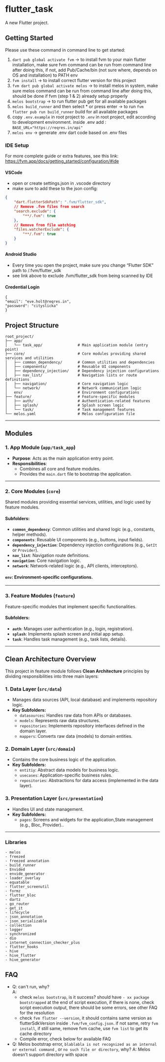 # flutter_task

A new Flutter project.

## Getting Started

Please use these command in command line to get started:

1. `dart pub global activate fvm` -> to install fvm to your main flutter installation, make sure fvm command can be run from command line after doing this, if not, add Pub/Cache/bin (not sure where, depends on OS and installation) to PATH env
2. `fvm install` -> to install correct flutter version for this project
3. `fvm dart pub global activate melos` -> to install melos in system, make sure melos command can be run from command line after doing this, should be done if fvm (step 1 & 2) already setup properly
4. `melos bootstrap` -> to run flutter pub get for all available packages
5. `melos build_runner` and then select * or press enter -> to
   run `fvm flutter pub run build_runner` build for all available packages
6. copy `.env.example` in root project to `.env` in root project, edit according to development
   environment. inside .env add :
   `BASE_URL="https://reqres.in/api"`
7. `melos env` -> generate .env dart code based on .env files

### IDE Setup
For more complete guide or extra features, see this link: https://fvm.app/docs/getting_started/configuration/#ide 

#### VSCode
- open or create settings.json in .vscode directory
- make sure to add these to the json config:
```json
{
    "dart.flutterSdkPath": ".fvm/flutter_sdk",
    // Remove .fvm files from search
    "search.exclude": {
        "**/.fvm": true
    },
    // Remove from file watching
    "files.watcherExclude": {
        "**/.fvm": true
    }
}
```

#### Android Studio
- Every time you open the project, make sure you change “Flutter SDK” path to <RootProject>/.fvm/flutter_sdk
- see link above to exclude .fvm/flutter_sdk from being scanned by IDE

#### Credential Login
```
{
"email": "eve.holt@reqres.in",
"password": "cityslicka"
}
```

## Project Structure

```plaintext
root_project/
├── app/
│   └── task_app/                # Main application module (entry point)
├── core/                        # Core modules providing shared services and utilities
│   ├── common_dependency/       # Common utilities and dependencies
│   ├── components/              # Reusable UI components
│   ├── dependency_injection/    # Dependency injection configurations
│   ├── nav_list/                # Navigation lists or route definitions
│   ├── navigation/              # Core navigation logic
│   └── network/                 # Network communication logic
│   env/                         # Environment configurations
├── feature/                     # Feature-specific modules
│   ├── auth/                    # Authentication-related features
│   ├── splash/                  # Splash screen logic
│   └── task/                    # Task management features
└── melos.yaml                   # Melos configuration file
```
---

## Modules

### **1. App Module** (`app/task_app`)
- **Purpose**: Acts as the main application entry point.
- **Responsibilities**:
    - Combines all core and feature modules.
    - Provides the `main.dart` file to bootstrap the application.

---

### **2. Core Modules** (`core`)
Shared modules providing essential services, utilities, and logic used by feature modules.

#### Subfolders:
- **`common_dependency`**: Common utilities and shared logic (e.g., constants, helper methods).
- **`components`**: Reusable UI components (e.g., buttons, input fields).
- **`dependency_injection`**: Dependency injection configurations (e.g., `GetIt` or `Provider`).
- **`nav_list`**: Navigation route definitions.
- **`navigation`**: Core navigation logic.
- **`network`**: Network-related logic (e.g., API clients, interceptors).

#### **`env`**: Environment-specific configurations.

---

### **3. Feature Modules** (`feature`)
Feature-specific modules that implement specific functionalities.

#### Subfolders:
- **`auth`**: Manages user authentication (e.g., login, registration).
- **`splash`**: Implements splash screen and initial app setup.
- **`task`**: Handles task management (e.g., task lists, details).

---

## Clean Architecture Overview
This project in feature module follows **Clean Architecture** principles by dividing responsibilities into three main layers:

### 1. **Data Layer** (`src/data`)
- Manages data sources (API, local database) and implements repository logic.
- **Key Subfolders:**
    - `datasources`: Handles raw data from APIs or databases.
    - `models`: Represents raw data structures.
    - `repositories`: Implements repository interfaces defined in the domain layer.
    - `mappers`: Converts raw data (models) to domain entities.

### 2. **Domain Layer** (`src/domain`)
- Contains the core business logic of the application.
- **Key Subfolders:**
    - `entitiy`: Abstract data models for business logic.
    - `usecases`: Application-specific business rules.
    - `repositories`: Abstractions for data access (implemented in the data layer).

### 3. **Presentation Layer** (`src/presentation`)
- Handles UI and state management.
- **Key Subfolders:**
    - `pages`: Screens and widgets for the application,State management (e.g., Bloc, Provider)..
---

### Libraries
````
- melos
- freezed
- freezed annotation
- build_runner
- Envided
- envide_generator
- loader_overlay
- equatable
- flutter_screenutil
- formz
- flutter_bloc
- dartz
- go_router
- get_it
- lifecycle
- json_annotation
- json_serializable
- collection
- logger
- synchronized
- dio
- internet_connection_checker_plus
- flutter_hooks
- hive
- hive_flutter
- hive_generator
````

## FAQ
- Q: can't run, why?\
  A:
    - check `melos bootstrap`, is it success? should have `- xx package bootstrapped` at the end of script execution, if there is none, check script execution output, there should be some errors, see other FAQ for the resolution
    - check `fvm flutter --version`, it should contains same version as flutterSdkVersion inside `.fvm/fvm_config.json`. if not same, retry `fvm install`, if still same, remove fvm cache, use `fvm list` to get its cache directory
    - Compile error, check below for available FAQ
- Q: Melos bootstrap error, `blablabla is not recognized as an internal or external command` , or `no such file or directory`, why?
  A: Melos doesn't support directory with space
